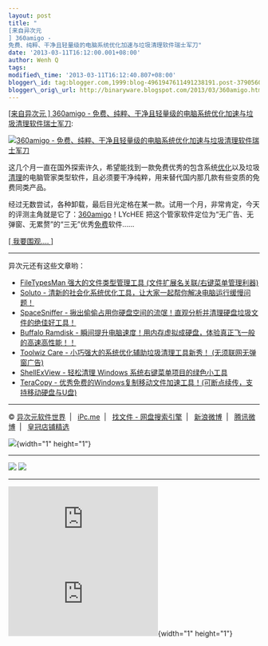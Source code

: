 ```yaml
--- 
layout: post 
title: "
[来自异次元
] 360amigo -
免费、纯粹、干净且轻量级的电脑系统优化加速与垃圾清理软件瑞士军刀" 
date: '2013-03-11T16:12:00.001+08:00' 
author: Wenh Q
tags:
modified\_time: '2013-03-11T16:12:40.807+08:00' 
blogger\_id: tag:blogger.com,1999:blog-4961947611491238191.post-3790560159177869989
blogger\_orig\_url: http://binaryware.blogspot.com/2013/03/360amigo.html
--- 
```

[
[来自异次元
] 360amigo -
免费、纯粹、干净且轻量级的电脑系统优化加速与垃圾清理软件瑞士军刀](http://iplaysoft.feedsportal.com/c/34213/f/621334/s/2960a32f/l/0L0Siplaysoft0N0C360Aamigo0Bhtml/story01.htm):

<div>

[![360amigo -
免费、纯粹、干净且轻量级的电脑系统优化加速与垃圾清理软件瑞士军刀](http://ips.chotee.com/wp-content/uploads/2013/e067140c4645_103D0/360amigo.jpg)](http://www.iplaysoft.com/360amigo.html)

</div>

<div>



这几个月一直在国外探索许久，希望能找到一款免费优秀的包含系统[优化](http://www.iplaysoft.com/tag/%E4%BC%98%E5%8C%96)以及垃圾[清理](http://www.iplaysoft.com/tag/%E6%B8%85%E7%90%86)的电脑管家类型软件，且必须要干净纯粹，用来替代国内那几款有些变质的免费同类产品。

经过无数尝试，各种卸载，最后目光定格在某一款。试用一个月，非常肯定，今天的评测主角就是它了：[360amigo](http://www.iplaysoft.com/360amigo.html)！LYcHEE
把这个管家软件定位为“无广告、无弹窗、无累赘”的“三无”优秀[免费](http://www.iplaysoft.com/tag/%E5%85%8D%E8%B4%B9)软件……



[
[ 我要围观.... 
]](http://www.iplaysoft.com/360amigo.html)

</div>

------------------------------------------------------------------------

<div>



异次元还有这些文章哟：

-   [FileTypesMan
    强大的文件类型管理工具 (文件扩展名关联/右键菜单管理利器)](http://www.iplaysoft.com/filetypesman.html)
-   [Soluto -
    清新的社会化系统优化工具，让大家一起帮你解决电脑运行缓慢问题！](http://www.iplaysoft.com/soluto.html)
-   [SpaceSniffer -
    揪出偷偷占用你硬盘空间的流氓！直观分析并清理硬盘垃圾文件的绝佳好工具！](http://www.iplaysoft.com/spacesniffer.html)
-   [Buffalo Ramdisk -
    瞬间提升电脑速度！用内存虚拟成硬盘，体验真正飞一般的高速高性能！！](http://www.iplaysoft.com/buffalo-ramdisk.html)
-   [Toolwiz Care -
    小巧强大的系统优化辅助垃圾清理工具新秀！ (无须联网无弹窗广告)](http://www.iplaysoft.com/toolwiz-care.html)
-   [ShellExView - 轻松清理 Windows
    系统右键菜单项目的绿色小工具](http://www.iplaysoft.com/shellexview.html)
-   [TeraCopy -
    优秀免费的Windows复制移动文件加速工具！(可断点续传，支持移动硬盘与U盘)](http://www.iplaysoft.com/teracopy.html)

</div>

------------------------------------------------------------------------

© [异次元软件世界](http://www.iplaysoft.com/ "异次元软件世界")  |  
[iPc.me](http://www.ipc.me/ "iPc.me")  |   [找文件 -
网盘搜索引擎](http://www.zhaofile.com/ "找文件 - 网盘搜索引擎")  |  
[新浪微博](http://weibo.com/xforce "iPc.me 新浪微博")  |  
[腾讯微博](http://t.qq.com/xtremforce "iPc.me 腾讯微博")  |  
[皇冠店铺精选](http://www.iplaysoft.com/go/ipsrsstb "皇冠店铺精选")

![](http://iplaysoft.feedsportal.com/c/34213/f/621334/s/2960a32f/mf.gif){width="1"
height="1"}

<div>

  ---------------------------------------------------------------------------------------------------------------------------------------------------------------------------------------------------------------------------------------------------------------------------------------------------------------------------------------------------------------------------------------------------------------------------------------------------------------------------------------------------------------------------------------------- ---------------------------------------------------------------------------------------------------------------------------------------------------------------------------------------------------------------------------------------------------------------------------------------------------------------------------------------------------------------------------------------------------------------------------------------------------------------------------------------------------------------------------------
  [![](http://res3.feedsportal.com/images/emailthis2.gif)](http://share.feedsportal.com/viral/sendEmail.cfm?lang=en&title=%5B%E6%9D%A5%E8%87%AA%E5%BC%82%E6%AC%A1%E5%85%83%5D+360amigo+-+%E5%85%8D%E8%B4%B9%E3%80%81%E7%BA%AF%E7%B2%B9%E3%80%81%E5%B9%B2%E5%87%80%E4%B8%94%E8%BD%BB%E9%87%8F%E7%BA%A7%E7%9A%84%E7%94%B5%E8%84%91%E7%B3%BB%E7%BB%9F%E4%BC%98%E5%8C%96%E5%8A%A0%E9%80%9F%E4%B8%8E%E5%9E%83%E5%9C%BE%E6%B8%85%E7%90%86%E8%BD%AF%E4%BB%B6%E7%91%9E%E5%A3%AB%E5%86%9B%E5%88%80&link=http%3A%2F%2Fwww.iplaysoft.com%2F360amigo.html)   [![](http://res3.feedsportal.com/images/bookmark.gif)](http://res.feedsportal.com/viral/bookmark.cfm?title=%5B%E6%9D%A5%E8%87%AA%E5%BC%82%E6%AC%A1%E5%85%83%5D+360amigo+-+%E5%85%8D%E8%B4%B9%E3%80%81%E7%BA%AF%E7%B2%B9%E3%80%81%E5%B9%B2%E5%87%80%E4%B8%94%E8%BD%BB%E9%87%8F%E7%BA%A7%E7%9A%84%E7%94%B5%E8%84%91%E7%B3%BB%E7%BB%9F%E4%BC%98%E5%8C%96%E5%8A%A0%E9%80%9F%E4%B8%8E%E5%9E%83%E5%9C%BE%E6%B8%85%E7%90%86%E8%BD%AF%E4%BB%B6%E7%91%9E%E5%A3%AB%E5%86%9B%E5%88%80&link=http%3A%2F%2Fwww.iplaysoft.com%2F360amigo.html)
  ---------------------------------------------------------------------------------------------------------------------------------------------------------------------------------------------------------------------------------------------------------------------------------------------------------------------------------------------------------------------------------------------------------------------------------------------------------------------------------------------------------------------------------------------- ---------------------------------------------------------------------------------------------------------------------------------------------------------------------------------------------------------------------------------------------------------------------------------------------------------------------------------------------------------------------------------------------------------------------------------------------------------------------------------------------------------------------------------

</div>





[![](http://da.feedsportal.com/r/159490288674/u/0/f/621334/c/34213/s/2960a32f/a2.img)](http://da.feedsportal.com/r/159490288674/u/0/f/621334/c/34213/s/2960a32f/a2.htm)![](http://pi.feedsportal.com/r/159490288674/u/0/f/621334/c/34213/s/2960a32f/a2t.img){width="1"
height="1"}
